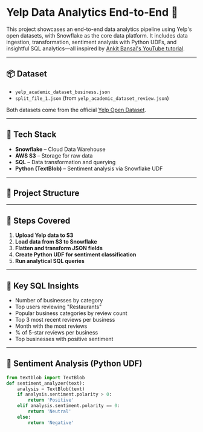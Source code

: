 # Yelp Data Analytics End-to-End 🚀

This project showcases an end-to-end data analytics pipeline using Yelp's open datasets, with Snowflake as the core data platform. It includes data ingestion, transformation, sentiment analysis with Python UDFs, and insightful SQL analytics—all inspired by [Ankit Bansal's YouTube tutorial](https://www.youtube.com/watch?v=oXLxbk5USFg).

---

## 📦 Dataset

- `yelp_academic_dataset_business.json`
- `split_file_1.json` (from `yelp_academic_dataset_review.json`)

Both datasets come from the official [Yelp Open Dataset](https://www.yelp.com/dataset).

---

## 🔧 Tech Stack

- **Snowflake** – Cloud Data Warehouse
- **AWS S3** – Storage for raw data
- **SQL** – Data transformation and querying
- **Python (TextBlob)** – Sentiment analysis via Snowflake UDF

---

## 📂 Project Structure


---

## 🚀 Steps Covered

1. **Upload Yelp data to S3**
2. **Load data from S3 to Snowflake**
3. **Flatten and transform JSON fields**
4. **Create Python UDF for sentiment classification**
5. **Run analytical SQL queries**

---

## 🧠 Key SQL Insights

- Number of businesses by category
- Top users reviewing "Restaurants"
- Popular business categories by review count
- Top 3 most recent reviews per business
- Month with the most reviews
- % of 5-star reviews per business
- Top businesses with positive sentiment

---

## 🧪 Sentiment Analysis (Python UDF)

```python
from textblob import TextBlob
def sentiment_analyzer(text):
    analysis = TextBlob(text)
    if analysis.sentiment.polarity > 0:
        return 'Positive'
    elif analysis.sentiment.polarity == 0:
        return 'Neutral'
    else:
        return 'Negative'
